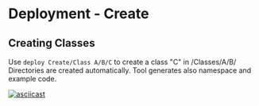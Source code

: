 Deployment - Create
===================

## Creating Classes

Use `deploy Create/Class A/B/C` to create a class "C" in /Classes/A/B/
Directories are created automatically.
Tool generates also namespace and example code.

[![asciicast](https://asciinema.org/a/ec5mip3t4l3ymutg1wcj6asvq.png)](https://asciinema.org/a/ec5mip3t4l3ymutg1wcj6asvq)